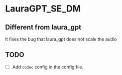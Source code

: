 # LauraGPT_SE_DM

## Different from laura_gpt 

It fixes the bug that laura_gpt does not scale the audio

## TODO 

- [ ] Add `codec` config in the config file.


